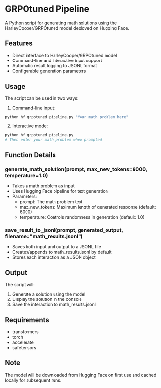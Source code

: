 # GRPOtuned Pipeline

A Python script for generating math solutions using the HarleyCooper/GRPOtuned model deployed on Hugging Face.

## Features

- Direct interface to HarleyCooper/GRPOtuned model
- Command-line and interactive input support
- Automatic result logging to JSONL format
- Configurable generation parameters

## Usage

The script can be used in two ways:

1. Command-line input:
```bash
python hf_grpotuned_pipeline.py "Your math problem here"
```

2. Interactive mode:
```bash
python hf_grpotuned_pipeline.py
# Then enter your math problem when prompted
```

## Function Details

### generate_math_solution(prompt, max_new_tokens=6000, temperature=1.0)
- Takes a math problem as input
- Uses Hugging Face pipeline for text generation
- Parameters:
  - prompt: The math problem text
  - max_new_tokens: Maximum length of generated response (default: 6000)
  - temperature: Controls randomness in generation (default: 1.0)

### save_result_to_jsonl(prompt, generated_output, filename="math_results.jsonl")
- Saves both input and output to a JSONL file
- Creates/appends to math_results.jsonl by default
- Stores each interaction as a JSON object

## Output

The script will:
1. Generate a solution using the model
2. Display the solution in the console
3. Save the interaction to math_results.jsonl

## Requirements

- transformers
- torch
- accelerate
- safetensors

## Note

The model will be downloaded from Hugging Face on first use and cached locally for subsequent runs.

